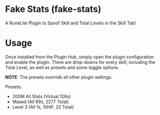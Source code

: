 # Fake Stats (fake-stats)
A RuneLite Plugin to Spoof Skill and Total Levels in the Skill Tab!
# Usage
Once installed from the Plugin Hub, simply open the plugin configuration and enable the plugin. There are drop-downs for every skill, including the Total Level, as well as presets and some toggle options.

**NOTE**: The presets *override* all other plugin settings.

Presets:
- 200M All Stats (Virtual 126s)
- Maxed (All 99s, 2277 Total)
- Level 3 (All 1s, 10HP, 32 Total)
